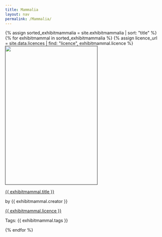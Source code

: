 ```yaml
---
title: Mammalia
layout: nav
permalink: /Mammalia/
---
```

<div id = "animal_collection">
  {% assign sorted_exhibitmammalia = site.exhibitmammalia | sort: "title" %}
  {% for exhibitmammal in sorted_exhibitmammalia %}
    {% assign licence_url = site.data.licences | find: "licence", exhibitmammal.licence %}
    <div class = "grid_cell">
      <a href = " "><img src="{{ exhibitmammal.image-url }}" class="gallery_thumb" width="300" height="450"></a >
      <p class = "caption"><a href = "{{ exhibitmammal.url | relative_url }}">{{ exhibitmammal.title }}</a ></p> 
      <p>by {{ exhibitmammal.creator }}</p>
      <p><a href="{{ licence_url.url }}">{{ exhibitmammal.licence }}</a ></p >
      <p>Tags: {{ exhibitmammal.tags }}</p >
    </div>
  {% endfor %}
</div>